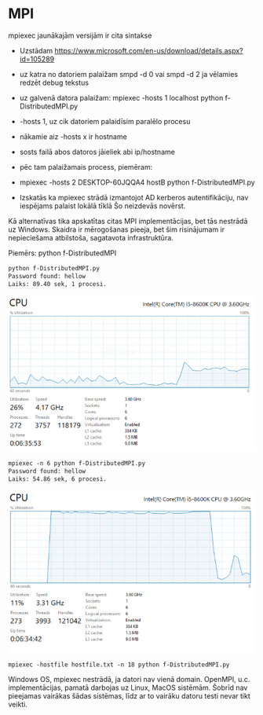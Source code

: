 # MPI

mpiexec jaunākajām versijām ir cita sintakse
- Uzstādam https://www.microsoft.com/en-us/download/details.aspx?id=105289
- uz katra no datoriem palaižam smpd -d 0 vai smpd -d 2 ja vēlamies redzēt debug tekstus
- uz galvenā datora palaižam: mpiexec -hosts 1 localhost python f-DistributedMPI.py
- -hosts 1, uz cik datoriem palaidīsim paralēlo procesu
- nākamie aiz -hosts x ir hostname
- sosts failā abos datoros jāieliek abi ip/hostname
- pēc tam palaižamais process, piemēram:
- mpiexec -hosts 2 DESKTOP-60JQQA4 hostB python f-DistributedMPI.py

- Izskatās ka mpiexec strādā izmantojot AD kerberos autentifikāciju, nav iespējams palaist lokālā tīklā
Šo neizdevās novērst.

Kā alternatīvas tika apskatītas citas MPI implementācijas, bet tās nestrādā uz Windows.
Skaidra ir mērogošanas pieeja, bet šim risinājumam ir nepieciešama atbilstoša, sagatavota infrastruktūra.


Piemērs: python f-DistributedMPI
```
python f-DistributedMPI.py
Password found: hellow
Laiks: 89.40 sek, 1 procesi.
```
![1PC 1CPU](./images/pc1proc1.png)



```
mpiexec -n 6 python f-DistributedMPI.py
Password found: hellow
Laiks: 54.86 sek, 6 procesi.
```
![1PC 6CPU](./images/pc1proc6.png)


```
mpiexec -hostfile hostfile.txt -n 18 python f-DistributedMPI.py
```
Windows OS, mpiexec nestrādā, ja datori nav vienā domain.
OpenMPI, u.c. implementācijas, pamatā darbojas uz Linux, MacOS sistēmām. Šobrīd nav pieejamas vairākas šādas sistēmas, līdz ar to vairāku datoru testi nevar tikt veikti.